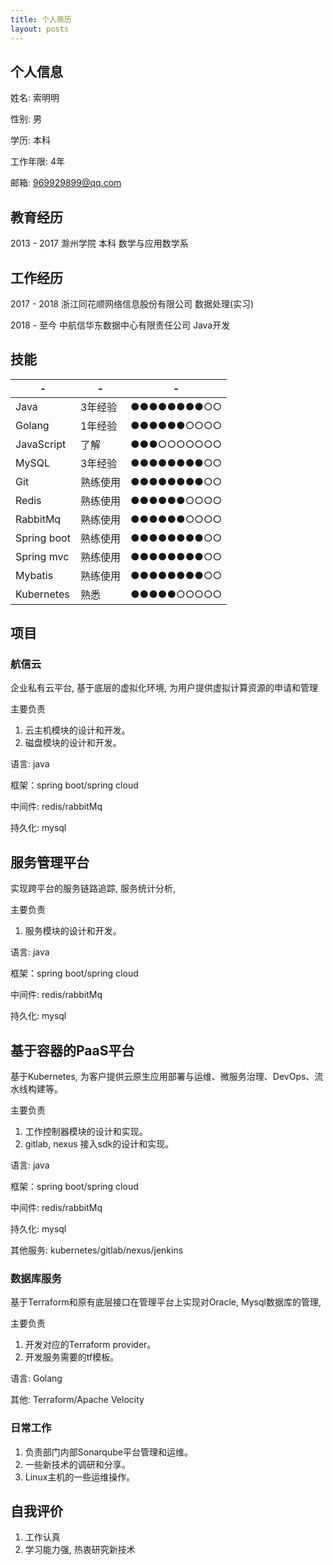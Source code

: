 ```yaml
---
title: 个人简历
layout: posts
---
```

## 个人信息

姓名: 索明明  

性别: 男

学历: 本科   

工作年限: 4年

邮箱: 969929899@qq.com

## 教育经历

2013 - 2017 滁州学院 本科 数学与应用数学系

## 工作经历

2017 - 2018 浙江同花顺网络信息股份有限公司 数据处理(实习)

2018 - 至今 中航信华东数据中心有限责任公司 Java开发

## 技能

| -   | - |-  |
| -------|--- | -------- |
|Java       |3年经验  |●●●●●●●●○○|
|Golang     |1年经验  |●●●●●●○○○○|
|JavaScript |了解     |●●●○○○○○○○|
|MySQL      |3年经验  |●●●●●●●●○○|
|Git        |熟练使用 |●●●●●●●●○○|
|Redis      |熟练使用 |●●●●●●○○○○|
|RabbitMq   |熟练使用 |●●●●●●○○○○|
|Spring boot|熟练使用 |●●●●●●●●○○|
|Spring mvc |熟练使用 |●●●●●●●●○○|
|Mybatis    |熟练使用 |●●●●●●●●○○|
|Kubernetes |熟悉     |●●●●●○○○○○|

## 项目

### 航信云

企业私有云平台, 基于底层的虚拟化环境, 为用户提供虚拟计算资源的申请和管理 

主要负责
1. 云主机模块的设计和开发。
2. 磁盘模块的设计和开发。

语言: java

框架：spring boot/spring cloud 

中间件: redis/rabbitMq
 
持久化: mysql


## 服务管理平台

实现跨平台的服务链路追踪, 服务统计分析, 

主要负责
1. 服务模块的设计和开发。


语言: java

框架：spring boot/spring cloud 

中间件: redis/rabbitMq
 
持久化: mysql

## 基于容器的PaaS平台

基于Kubernetes, 为客户提供云原生应用部署与运维、微服务治理、DevOps、流水线构建等。

主要负责
1. 工作控制器模块的设计和实现。
2. gitlab, nexus 接入sdk的设计和实现。


语言: java

框架：spring boot/spring cloud 

中间件: redis/rabbitMq
 
持久化: mysql

其他服务: kubernetes/gitlab/nexus/jenkins

### 数据库服务

基于Terraform和原有底层接口在管理平台上实现对Oracle, Mysql数据库的管理, 

主要负责
1. 开发对应的Terraform provider。
2. 开发服务需要的tf模板。

语言: Golang

其他: Terraform/Apache Velocity

### 日常工作

1. 负责部门内部Sonarqube平台管理和运维。
2. 一些新技术的调研和分享。
3. Linux主机的一些运维操作。

## 自我评价

1. 工作认真
2. 学习能力强, 热衷研究新技术